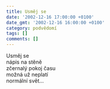 ```yaml
---
title: Usměj se
date: '2002-12-16 17:00:00 +0100'
date_gmt: '2002-12-16 16:00:00 +0100'
category: podvědomí
tags: []
comments: []
---
```


<p>Usměj se<br>nápis na stěně<br>zčernalý pokoj času<br>možná už neplatí<br>normální svět...</p>
